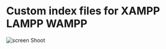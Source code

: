 # Custom index files for XAMPP LAMPP WAMPP




![screen Shoot](https://raw.githubusercontent.com/gsivaprabu/xampp-lampp-wampp-custom-index-file/master/customIndexFileView.png)

